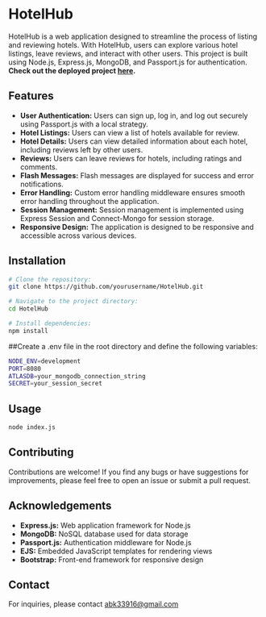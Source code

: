 # HotelHub

HotelHub is a web application designed to streamline the process of listing and reviewing hotels. With HotelHub, users can explore various hotel listings, leave reviews, and interact with other users. This project is built using Node.js, Express.js, MongoDB, and Passport.js for authentication.
**Check out the deployed project [here](https://hotelhub-86n8.onrender.com/listings).**
## Features

- **User Authentication:** Users can sign up, log in, and log out securely using Passport.js with a local strategy.
- **Hotel Listings:** Users can view a list of hotels available for review.
- **Hotel Details:** Users can view detailed information about each hotel, including reviews left by other users.
- **Reviews:** Users can leave reviews for hotels, including ratings and comments.
- **Flash Messages:** Flash messages are displayed for success and error notifications.
- **Error Handling:** Custom error handling middleware ensures smooth error handling throughout the application.
- **Session Management:** Session management is implemented using Express Session and Connect-Mongo for session storage.
- **Responsive Design:** The application is designed to be responsive and accessible across various devices.

## Installation

```sh
# Clone the repository:
git clone https://github.com/yourusername/HotelHub.git

# Navigate to the project directory:
cd HotelHub

# Install dependencies:
npm install
 ```
##Create a .env file in the root directory and define the following variables:
```sh
NODE_ENV=development
PORT=8080
ATLASDB=your_mongodb_connection_string
SECRET=your_session_secret
 ```
## Usage
```sh
node index.js
 ```
## Contributing
Contributions are welcome! If you find any bugs or have suggestions for improvements, please feel free to open an issue or submit a pull request.

## Acknowledgements
- **Express.js:** Web application framework for Node.js
- **MongoDB:** NoSQL database used for data storage
- **Passport.js:** Authentication middleware for Node.js
- **EJS:** Embedded JavaScript templates for rendering views
- **Bootstrap:** Front-end framework for responsive design
## Contact
For inquiries, please contact abk33916@gmail.com
